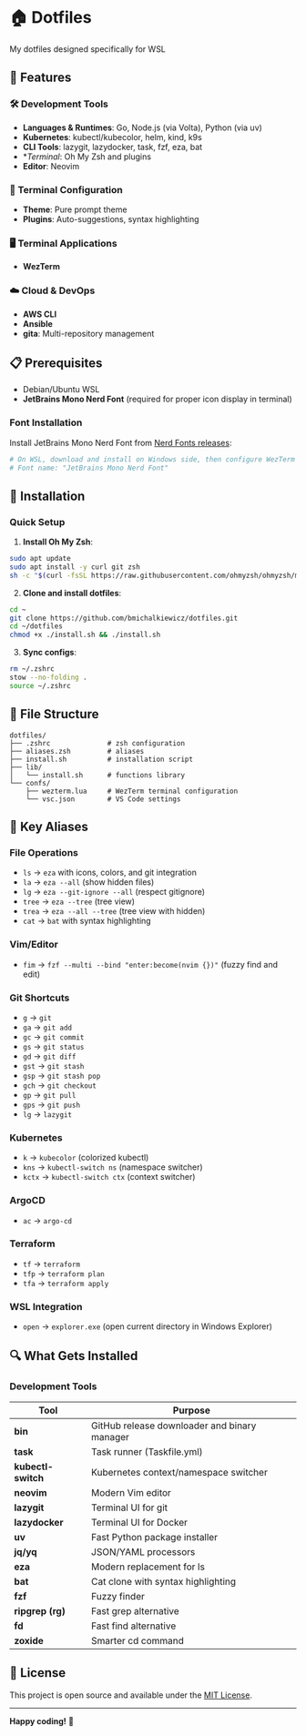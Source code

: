 # 🏠 Dotfiles

My dotfiles designed specifically for WSL

## 🚀 Features

### 🛠️ Development Tools

- **Languages & Runtimes**: Go, Node.js (via Volta), Python (via uv)
- **Kubernetes**: kubectl/kubecolor, helm, kind, k9s
- **CLI Tools**: lazygit, lazydocker, task, fzf, eza, bat
- \*_Terminal_: Oh My Zsh and plugins
- **Editor**: Neovim

### 🎨 Terminal Configuration

- **Theme**: Pure prompt theme
- **Plugins**: Auto-suggestions, syntax highlighting

### 🖥️ Terminal Applications

- **WezTerm**

### ☁️ Cloud & DevOps

- **AWS CLI**
- **Ansible**
- **gita**: Multi-repository management

## 📋 Prerequisites

- Debian/Ubuntu WSL
- **JetBrains Mono Nerd Font** (required for proper icon display in terminal)

### Font Installation

Install JetBrains Mono Nerd Font from [Nerd Fonts releases](https://github.com/ryanoasis/nerd-fonts/releases):

```bash
# On WSL, download and install on Windows side, then configure WezTerm to use it
# Font name: "JetBrains Mono Nerd Font"
```

## 🔧 Installation

### Quick Setup

1. **Install Oh My Zsh**:

```bash
sudo apt update
sudo apt install -y curl git zsh
sh -c "$(curl -fsSL https://raw.githubusercontent.com/ohmyzsh/ohmyzsh/master/tools/install.sh)"
```

2. **Clone and install dotfiles**:

```bash
cd ~
git clone https://github.com/bmichalkiewicz/dotfiles.git
cd ~/dotfiles
chmod +x ./install.sh && ./install.sh
```

3. **Sync configs**:

```bash
rm ~/.zshrc
stow --no-folding .
source ~/.zshrc
```

## 📁 File Structure

```
dotfiles/
├── .zshrc              # zsh configuration
├── aliases.zsh         # aliases
├── install.sh          # installation script
├── lib/
│   └── install.sh      # functions library
└── confs/
    ├── wezterm.lua     # WezTerm terminal configuration
    └── vsc.json        # VS Code settings
```

## 🎯 Key Aliases

### File Operations

- `ls` → `eza` with icons, colors, and git integration
- `la` → `eza --all` (show hidden files)
- `lg` → `eza --git-ignore --all` (respect gitignore)
- `tree` → `eza --tree` (tree view)
- `trea` → `eza --all --tree` (tree view with hidden)
- `cat` → `bat` with syntax highlighting

### Vim/Editor

- `fim` → `fzf --multi --bind "enter:become(nvim {})"` (fuzzy find and edit)

### Git Shortcuts

- `g` → `git`
- `ga` → `git add`
- `gc` → `git commit`
- `gs` → `git status`
- `gd` → `git diff`
- `gst` → `git stash`
- `gsp` → `git stash pop`
- `gch` → `git checkout`
- `gp` → `git pull`
- `gps` → `git push`
- `lg` → `lazygit`

### Kubernetes

- `k` → `kubecolor` (colorized kubectl)
- `kns` → `kubectl-switch ns` (namespace switcher)
- `kctx` → `kubectl-switch ctx` (context switcher)

### ArgoCD

- `ac` → `argo-cd`

### Terraform

- `tf` → `terraform`
- `tfp` → `terraform plan`
- `tfa` → `terraform apply`

### WSL Integration

- `open` → `explorer.exe` (open current directory in Windows Explorer)

## 🔍 What Gets Installed

### Development Tools

| Tool               | Purpose                                      |
| ------------------ | -------------------------------------------- |
| **bin**            | GitHub release downloader and binary manager |
| **task**           | Task runner (Taskfile.yml)                   |
| **kubectl-switch** | Kubernetes context/namespace switcher        |
| **neovim**         | Modern Vim editor                            |
| **lazygit**        | Terminal UI for git                          |
| **lazydocker**     | Terminal UI for Docker                       |
| **uv**             | Fast Python package installer                |
| **jq/yq**          | JSON/YAML processors                         |
| **eza**            | Modern replacement for ls                    |
| **bat**            | Cat clone with syntax highlighting           |
| **fzf**            | Fuzzy finder                                 |
| **ripgrep (rg)**   | Fast grep alternative                        |
| **fd**             | Fast find alternative                        |
| **zoxide**         | Smarter cd command                           |

## 📜 License

This project is open source and available under the [MIT License](LICENSE).

---

**Happy coding!** 🎉
